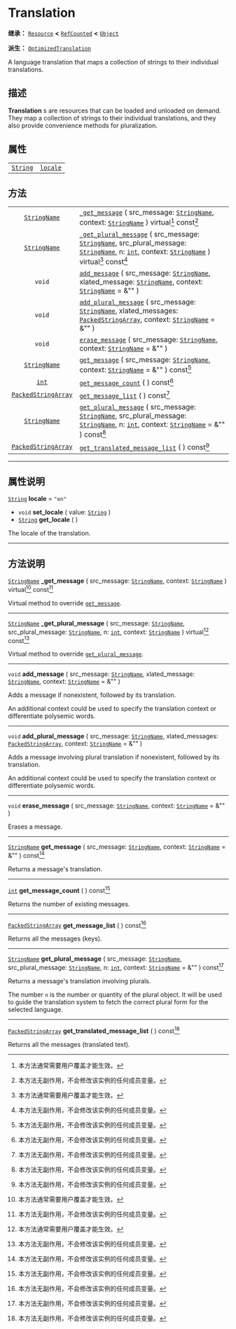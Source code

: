 <!-- ⚠ 请勿编辑本文件 ⚠ -->
<!-- 本文档使用脚本从 WeDot 引擎源码仓库生成。 -->
<!-- 生成脚本：https://github.com/WeDot-Engine/WeDot/tree/4.3/doc/tools/make_md.py； -->
<!-- 原文件：https://github.com/WeDot-Engine/WeDot/tree/4.3/doc/classes/Translation.xml。 -->

<div id="_class_translation"></div>

# Translation

**继承：** [`Resource`](class_resource.md) **<** [`RefCounted`](class_refcounted.md) **<** [`Object`](class_object.md)

**派生：** [`OptimizedTranslation`](class_optimizedtranslation.md)

A language translation that maps a collection of strings to their individual translations.

## 描述

**Translation** s are resources that can be loaded and unloaded on demand. They map a collection of strings to their individual translations, and they also provide convenience methods for pluralization.

## 属性

|||
|:-:|:--|
| [`String`](class_string.md) | [`locale`](#class_translation_property_locale) | ``"en"`` |

## 方法

|||
|:-:|:--|
| [`StringName`](class_stringname.md)               | [`_get_message`](#class_translation_private_method__get_message) ( src_message: [`StringName`](class_stringname.md), context: [`StringName`](class_stringname.md) ) virtual[^virtual] const[^const]                                                                                                  |
| [`StringName`](class_stringname.md)               | [`_get_plural_message`](#class_translation_private_method__get_plural_message) ( src_message: [`StringName`](class_stringname.md), src_plural_message: [`StringName`](class_stringname.md), n: [`int`](class_int.md), context: [`StringName`](class_stringname.md) ) virtual[^virtual] const[^const] |
| `void`                                            | [`add_message`](#class_translation_method_add_message) ( src_message: [`StringName`](class_stringname.md), xlated_message: [`StringName`](class_stringname.md), context: [`StringName`](class_stringname.md) = &"" )                                                                                 |
| `void`                                            | [`add_plural_message`](#class_translation_method_add_plural_message) ( src_message: [`StringName`](class_stringname.md), xlated_messages: [`PackedStringArray`](class_packedstringarray.md), context: [`StringName`](class_stringname.md) = &"" )                                                    |
| `void`                                            | [`erase_message`](#class_translation_method_erase_message) ( src_message: [`StringName`](class_stringname.md), context: [`StringName`](class_stringname.md) = &"" )                                                                                                                                  |
| [`StringName`](class_stringname.md)               | [`get_message`](#class_translation_method_get_message) ( src_message: [`StringName`](class_stringname.md), context: [`StringName`](class_stringname.md) = &"" ) const[^const]                                                                                                                        |
| [`int`](class_int.md)                             | [`get_message_count`](#class_translation_method_get_message_count) ( ) const[^const]                                                                                                                                                                                                                 |
| [`PackedStringArray`](class_packedstringarray.md) | [`get_message_list`](#class_translation_method_get_message_list) ( ) const[^const]                                                                                                                                                                                                                   |
| [`StringName`](class_stringname.md)               | [`get_plural_message`](#class_translation_method_get_plural_message) ( src_message: [`StringName`](class_stringname.md), src_plural_message: [`StringName`](class_stringname.md), n: [`int`](class_int.md), context: [`StringName`](class_stringname.md) = &"" ) const[^const]                       |
| [`PackedStringArray`](class_packedstringarray.md) | [`get_translated_message_list`](#class_translation_method_get_translated_message_list) ( ) const[^const]                                                                                                                                                                                             |

<!-- rst-class:: classref-section-separator -->

---

## 属性说明

<div id="_class_translation_property_locale"></div>

[`String`](class_string.md) **locale** = ``"en"`` <div id="class_translation_property_locale"></div>

- `void` **set_locale** ( value: [`String`](class_string.md) )
- [`String`](class_string.md) **get_locale** ( )

The locale of the translation.

<!-- rst-class:: classref-section-separator -->

---

## 方法说明

<div id="_class_translation_private_method__get_message"></div>

[`StringName`](class_stringname.md) **_get_message** ( src_message: [`StringName`](class_stringname.md), context: [`StringName`](class_stringname.md) ) virtual[^virtual] const[^const]<div id="class_translation_private_method__get_message"></div>

Virtual method to override [`get_message`](#class_translation_method_get_message).

<!-- rst-class:: classref-item-separator -->

---

<div id="_class_translation_private_method__get_plural_message"></div>

[`StringName`](class_stringname.md) **_get_plural_message** ( src_message: [`StringName`](class_stringname.md), src_plural_message: [`StringName`](class_stringname.md), n: [`int`](class_int.md), context: [`StringName`](class_stringname.md) ) virtual[^virtual] const[^const]<div id="class_translation_private_method__get_plural_message"></div>

Virtual method to override [`get_plural_message`](#class_translation_method_get_plural_message).

<!-- rst-class:: classref-item-separator -->

---

<div id="_class_translation_method_add_message"></div>

`void` **add_message** ( src_message: [`StringName`](class_stringname.md), xlated_message: [`StringName`](class_stringname.md), context: [`StringName`](class_stringname.md) = &"" )<div id="class_translation_method_add_message"></div>

Adds a message if nonexistent, followed by its translation.

An additional context could be used to specify the translation context or differentiate polysemic words.

<!-- rst-class:: classref-item-separator -->

---

<div id="_class_translation_method_add_plural_message"></div>

`void` **add_plural_message** ( src_message: [`StringName`](class_stringname.md), xlated_messages: [`PackedStringArray`](class_packedstringarray.md), context: [`StringName`](class_stringname.md) = &"" )<div id="class_translation_method_add_plural_message"></div>

Adds a message involving plural translation if nonexistent, followed by its translation.

An additional context could be used to specify the translation context or differentiate polysemic words.

<!-- rst-class:: classref-item-separator -->

---

<div id="_class_translation_method_erase_message"></div>

`void` **erase_message** ( src_message: [`StringName`](class_stringname.md), context: [`StringName`](class_stringname.md) = &"" )<div id="class_translation_method_erase_message"></div>

Erases a message.

<!-- rst-class:: classref-item-separator -->

---

<div id="_class_translation_method_get_message"></div>

[`StringName`](class_stringname.md) **get_message** ( src_message: [`StringName`](class_stringname.md), context: [`StringName`](class_stringname.md) = &"" ) const[^const]<div id="class_translation_method_get_message"></div>

Returns a message's translation.

<!-- rst-class:: classref-item-separator -->

---

<div id="_class_translation_method_get_message_count"></div>

[`int`](class_int.md) **get_message_count** ( ) const[^const]<div id="class_translation_method_get_message_count"></div>

Returns the number of existing messages.

<!-- rst-class:: classref-item-separator -->

---

<div id="_class_translation_method_get_message_list"></div>

[`PackedStringArray`](class_packedstringarray.md) **get_message_list** ( ) const[^const]<div id="class_translation_method_get_message_list"></div>

Returns all the messages (keys).

<!-- rst-class:: classref-item-separator -->

---

<div id="_class_translation_method_get_plural_message"></div>

[`StringName`](class_stringname.md) **get_plural_message** ( src_message: [`StringName`](class_stringname.md), src_plural_message: [`StringName`](class_stringname.md), n: [`int`](class_int.md), context: [`StringName`](class_stringname.md) = &"" ) const[^const]<div id="class_translation_method_get_plural_message"></div>

Returns a message's translation involving plurals.

The number `n` is the number or quantity of the plural object. It will be used to guide the translation system to fetch the correct plural form for the selected language.

<!-- rst-class:: classref-item-separator -->

---

<div id="_class_translation_method_get_translated_message_list"></div>

[`PackedStringArray`](class_packedstringarray.md) **get_translated_message_list** ( ) const[^const]<div id="class_translation_method_get_translated_message_list"></div>

Returns all the messages (translated text).

[^virtual]: 本方法通常需要用户覆盖才能生效。
[^const]: 本方法无副作用，不会修改该实例的任何成员变量。
[^vararg]: 本方法除了能接受在此处描述的参数外，还能够继续接受任意数量的参数。
[^constructor]: 本方法用于构造某个类型。
[^static]: 调用本方法无需实例，可直接使用类名进行调用。
[^operator]: 本方法描述的是使用本类型作为左操作数的有效运算符。
[^bitfield]: 这个值是由下列位标志构成位掩码的整数。
[^void]: 无返回值。
